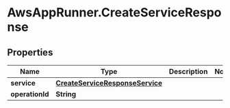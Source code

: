 # AwsAppRunner.CreateServiceResponse

## Properties

Name | Type | Description | Notes
------------ | ------------- | ------------- | -------------
**service** | [**CreateServiceResponseService**](CreateServiceResponseService.md) |  | 
**operationId** | **String** |  | 


